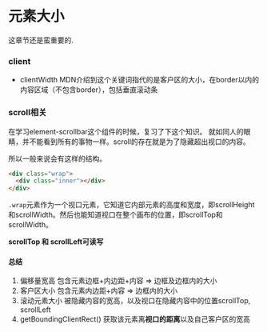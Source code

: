 # 元素大小

这章节还是蛮重要的.

### client

* clientWidth
MDN介绍到这个关键词指代的是客户区的大小，在border以内的内容区域（不包含border），包括垂直滚动条

### scroll相关

在学习element-scrollbar这个组件的时候，复习了下这个知识。
就如同人的眼睛，并不能看到所有的事物一样。scroll的存在就是为了隐藏超出视口的内容。

所以一般来说会有这样的结构。
```html
<div class="wrap">
  <div class="inner"></div>
</div>
```

`.wrap`元素作为一个视口元素，它知道它内部元素的高度和宽度，即scrollHeight和scrollWidth。然后也能知道视口在整个画布的位置，即scrollTop和scrollWidth。

**scrollTop 和 scrollLeft可读写**

#### 总结

1. 偏移量宽高 包含元素边框+内边距+内容 => 边框及边框内的大小
2. 客户区大小 包含元素内边距+内容 => 边框内的大小
3. 滚动元素大小 被隐藏内容的宽高，以及视口在隐藏内容中的位置scrollTop, scrollLeft
4. getBoundingClientRect() 获取该元素离**视口的距离**以及自己客户区的宽高